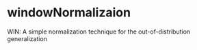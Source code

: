 # windowNormalizaion
WIN: A simple normalization technique for the out-of-distribution generalization
